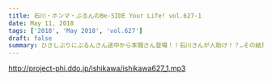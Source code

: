 ```yaml
---
title: 石川・ホンマ・ぶるんのBe-SIDE Your Life! vol.627-1
date: May 11, 2018
tags: ['2018', 'May 2018', 'vol.627']
draft: false
summary: ひさしぶりにぶるんさん途中から本間さん登場！！石川さんが人助け！？…その結果…MIURA
---
```


http://project-phi.ddo.jp/ishikawa/ishikawa627_1.mp3